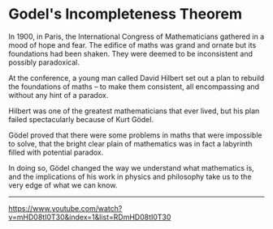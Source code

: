 # Godel's Incompleteness Theorem

In 1900, in Paris, the International Congress of Mathematicians gathered in a mood of hope and fear. The edifice of maths was grand and ornate but its foundations had been shaken. They were deemed to be inconsistent and possibly paradoxical.

At the conference, a young man called David Hilbert set out a plan to rebuild the foundations of maths – to make them consistent, all encompassing and without any hint of a paradox.

Hilbert was one of the greatest mathematicians that ever lived, but his plan failed spectacularly because of Kurt Gödel.

Gödel proved that there were some problems in maths that were impossible to solve, that the bright clear plain of mathematics was in fact a labyrinth filled with potential paradox.

In doing so, Gödel changed the way we understand what mathematics is, and the implications of his work in physics and philosophy take us to the very edge of what we can know.


---

https://www.youtube.com/watch?v=mHD08tI0T30&index=1&list=RDmHD08tI0T30